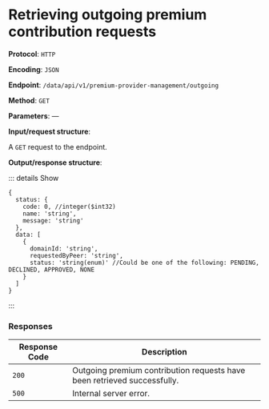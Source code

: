 # Retrieving outgoing premium contribution requests

**Protocol**: `HTTP`

**Encoding**: `JSON`

**Endpoint**: `/data/api/v1/premium-provider-management/outgoing`

**Method**: `GET`

**Parameters**: —

**Input/request structure**:

A `GET` request to the endpoint.

**Output/response structure**:

::: details Show

```json5
{
  status: {
    code: 0, //integer($int32)
    name: 'string',
    message: 'string'
  },
  data: [
    {
      domainId: 'string',
      requestedByPeer: 'string',
      status: 'string(enum)' //Could be one of the following: PENDING, DECLINED, APPROVED, NONE
    }
  ]
}
```

:::

### Responses

| Response Code | Description |
| --- | --- |
| `200` | Outgoing premium contribution requests have been retrieved successfully. |
| `500` | Internal server error. |
